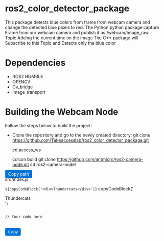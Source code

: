 # ros2_color_detector_package
This package detects blue colors from frame from webcam camera and change the detected blue pixels to red. 
The Python python package capture Frame from our webcam camera and publish it as /webcam/image_raw Topic  Adding the current time on the image 
The C++ package will Subscribe to this Topic and Detects only the blue color 

# Dependencies
  * ROS2 HUMBLE
  * OPENCV
  * Cv_bridge
  * Image_transport

# Building the Webcam Node
  Follow the steps below to build the project:
  * Clone the repository and go to the newly created directory:
    git clone https://github.com/Tekeaccesslab/ros2_color_detector_package.git

    cd access_ws

    colcon build
git clone https://github.com/antmicro/ros2-camera-node.git
cd ros2-camera-node/

<clipboard-copy for="blob-path" class="btn btn-sm BtnGroup-item">
  Copy path
</clipboard-copy>
<div id="blob-path">src/index.js</div>

`${copyCodeBlock('<div>Thundercats</div>')}`
copyCodeBlock('<div>Thundercats</div>')



<script src="https://cdnjs.cloudflare.com/ajax/libs/clipboard.js/2.0.8/clipboard.min.js"></script>

<pre>
<code id="code-snippet">
// Your code here
</code>
</pre>

<button class="btn" data-clipboard-target="#code-snippet">Copy</button>

<script>
var clipboard = new ClipboardJS('.btn');

clipboard.on('success', function(e) {
    e.clearSelection();
});
</script>

<style>
.btn {
    background-color: #0074d9;
    color: white;
    border: none;
    border-radius: 4px;
    padding: 5px 10px;
    cursor: pointer;
}
</style>
